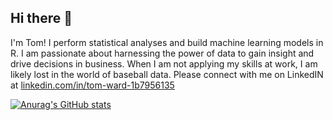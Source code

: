## Hi there 👋

I'm Tom!  I perform statistical analyses and build machine learning models in R.  I am passionate about harnessing the power of data to gain insight and drive decisions in business.  When I am not applying my skills at work, I am likely lost in the world of baseball data.  Please connect with me on LinkedIN at [linkedin.com/in/tom-ward-1b7956135](https://www.linkedin.com/in/tom-ward-1b7956135/)

[![Anurag's GitHub stats](https://github-readme-stats.vercel.app/api?username=tomward9)](https://github.com/anuraghazra/github-readme-stats)

